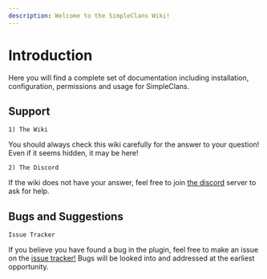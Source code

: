 ```yaml
---
description: Welcome to the SimpleClans Wiki!
---
```


# Introduction

Here you will find a complete set of documentation including installation, configuration, permissions and usage for SimpleClans.

## Support

`1) The Wiki`

You should always check this wiki carefully for the answer to your question! Even if it seems hidden, it may be here!

`2) The Discord`

If the wiki does not have your answer, feel free to join [the discord](https://discord.gg/CkNwgdE) server to ask for help.

## Bugs and Suggestions

`Issue Tracker`

If you believe you have found a bug in the plugin, feel free to make an issue on the [issue tracker!](https://github.com/RoinujNosde/SimpleClans/issues) Bugs will be looked into and addressed at the earliest opportunity.
